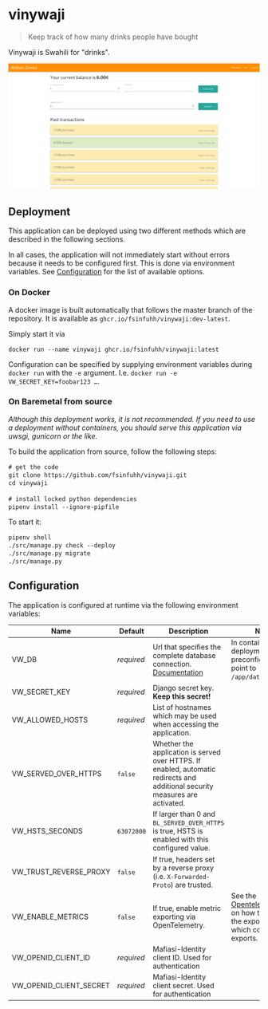 # vinywaji

> Keep track of how many drinks people have bought

Vinywaji is Swahili for "drinks".

![screenshot](.screenshot.png)

## Deployment

This application can be deployed using two different methods which are described in the following sections.

In all cases, the application will not immediately start without errors because it needs to be configured first.
This is done via environment variables.
See [Configuration](#configuration) for the list of available options.

### On Docker

A docker image is built automatically that follows the master branch of the repository.
It is available as `ghcr.io/fsinfuhh/vinywaji:dev-latest`.

Simply start it via

```shell
docker run --name vinywaji ghcr.io/fsinfuhh/vinywaji:latest
```

Configuration can be specified by supplying environment variables during `docker run` with the `-e` argument.
I.e. `docker run -e VW_SECRET_KEY=foobar123 …`.

### On Baremetal from source

*Although this deployment works, it is not recommended. If you need to use a deployment without containers, you should
serve this application via uwsgi, gunicorn or the like.*

To build the application from source, follow the following steps:

```shell
# get the code
git clone https://github.com/fsinfuhh/vinywaji.git
cd vinywaji

# install locked python dependencies
pipenv install --ignore-pipfile
```

To start it:

```shell
pipenv shell
./src/manage.py check --deploy
./src/manage.py migrate
./src/manage.py
```

## Configuration

The application is configured at runtime via the following environment variables:

| Name                    | Default    | Description                                                                                                                   | Notes                                                                                                                                                                       |
|-------------------------|------------|-------------------------------------------------------------------------------------------------------------------------------|-----------------------------------------------------------------------------------------------------------------------------------------------------------------------------|
| VW_DB                   | *required* | Url that specifies the complete database connection. [Documentation](https://pypi.org/project/dj-database-url/)               | In container based deployments this preconfigured to point to `/app/data/db.sqlite`                                                                                         |
| VW_SECRET_KEY           | *required* | Django secret key. **Keep this secret!**                                                                                      |                                                                                                                                                                             |
| VW_ALLOWED_HOSTS        | *required* | List of hostnames which may be used when accessing the application.                                                           |                                                                                                                                                                             |
| VW_SERVED_OVER_HTTPS    | `false`    | Whether the application is served over HTTPS. If enabled, automatic redirects and additional security measures are activated. |                                                                                                                                                                             |
| VW_HSTS_SECONDS         | `63072000` | If larger than 0 and `BL_SERVED_OVER_HTTPS` is true, HSTS is enabled with this configured value.                              |                                                                                                                                                                             |
| VW_TRUST_REVERSE_PROXY  | `false`    | If true, headers set by a reverse proxy (i.e. `X-Forwarded-Proto`) are trusted.                                               |                                                                                                                                                                             |
| VW_ENABLE_METRICS       | `false`    | If true, enable metric exporting via OpenTelemetry.                                                                           | See the [Opentelemetry Docs](https://opentelemetry.io/docs/languages/sdk-configuration/otlp-exporter/) on how to configure the exporter i.e. to which collector it exports. |
| VW_OPENID_CLIENT_ID     | *required* | Mafiasi-Identity client ID. Used for authentication                                                                           |                                                                                                                                                                             |
| VW_OPENID_CLIENT_SECRET | *required* | Mafiasi-Identity client secret. Used for authentication                                                                       |                                                                                                                                                                             |
